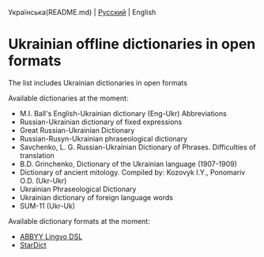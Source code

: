 Українська(README.md) | [Русский](README_RU.md) | English

# Ukrainian offline dictionaries in open formats

The list includes Ukrainian dictionaries in open formats

Available dictionaries at the moment:

- M.I. Ball's English-Ukrainian dictionary (Eng-Ukr) Abbreviations
- Russian-Ukrainian dictionary of fixed expressions
- Great Russian-Ukrainian Dictionary
- Russian-Rusyn-Ukrainian phraseological dictionary
- Savchenko, L. G. Russian-Ukrainian Dictionary of Phrases. Difficulties of translation
- B.D. Grinchenko, Dictionary of the Ukrainian language (1907-1909)
- Dictionary of ancient mitology. Compiled by: Kozovyk I.Y., Ponomariv O.D. (Ukr-Ukr)
- Ukrainian Phraseological Dictionary
- Ukrainian dictionary of foreign language words
- SUM-11 (Ukr-Uk)

Available dictionary formats at the moment:
- [ABBYY Lingvo DSL](https://github.com/bakustarver/ukrdictionarieslistopensource/releases/download/0.1/ABBYY.Lingvo.DSL.Ukr.zip)
- [StarDict](https://github.com/bakustarver/ukrdictionarieslistopensource/releases/download/0.1/Stardict.Ukr.zip)
